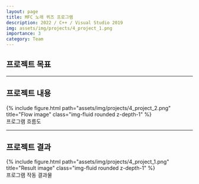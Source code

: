 ```yaml
---
layout: page
title: MFC 노래 퀴즈 프로그램
description: 2022 / C++ / Visual Studio 2019
img: assets/img/projects/4_project_1.png
importance: 3
category: Team
---
```


## 프로젝트 목표

---

## 프로젝트 내용

<div class="row">
    <div class="col-sm mt-3 mt-md-0">
        {% include figure.html path="assets/img/projects/4_project_2.png" title="Flow image" class="img-fluid rounded z-depth-1" %}
    </div>
</div>
<div class="caption">
    프로그램 흐름도
</div>

---

## 프로젝트 결과

<div class="row">
    <div class="col-sm mt-3 mt-md-0">
        {% include figure.html path="assets/img/projects/4_project_1.png" title="Result image" class="img-fluid rounded z-depth-1" %}
    </div>
</div>
<div class="caption">
    프로그램 작동 결과물
</div>


